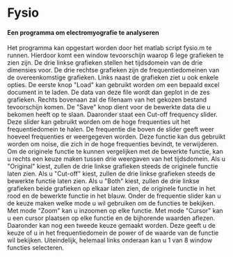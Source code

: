 # Fysio

#### Een programma om electromyografie te analyseren

Het programma kan opgestart worden door het matlab script fysio.m te runnen.
Hierdoor komt een window tevoorschijn waarop 6 lege grafieken te zien zijn.
De drie linkse grafieken stellen het tijdsdomein van de drie dimensies voor.
De drie rechtse grafieken zijn de frequentiedomeinen van de overeenkomstige grafieken.
Links naast de grafieken ziet u ook enkele opties.
De eerste knop "Load" kan gebruikt worden om een bepaald excel document in te laden.
De data van deze file wordt dan geplot in de zes grafieken.
Rechts bovenaan zal de filenaam van het gekozen bestand tevoorschijn komen.
De "Save" knop dient voor de bewerkte data die u bekomen heeft op te slaan.
Daaronder staat een Cut-off frequency slider. Deze slider kan gebruikt worden om de hoge frequenties uit het frequentiedomein te halen.
De frequentie die boven de slider geeft weer hoeveel frequenties er weergegeven worden.
Deze functie kan dus gebruikt worden om noise, die zich in de hoge frequenties bevindt, te verwijderen.
Om de originele functie te kunnen vergelijken met de bewerkte functie, kan u rechts een keuze maken tussen drie weergaven van het tijdsdomein.
Als u "Original" kiest, zullen de drie linkse grafieken steeds de originele functie laten zien.
Als u "Cut-off" kiest, zullen de drie linkse grafieken steeds de bewerkte functie laten zien.
Als u "Both" kiest, zullen de drie linkse grafieken beide grafieken op elkaar laten zien, de originele functie in het rood en de bewerkte functie in het blauw.
Onder de frequentie slider kan u de keuze maken welke mode u wil gebruiken om de functies te bekijken.
Met mode "Zoom" kan u inzoomen op elke functie.
Met mode "Cursor" kan u een cursor plaatsen op elke functie en de bijhorende waarden aflezen.
Daaronder kan nog een tweede keuze gemaakt worden. Deze geeft u de keuze of u in het frequentiedomein de power of de waarde van de functie wil bekijken.
Uiteindelijk, helemaal links onderaan kan u 1 van 8 window functies selecteren.

